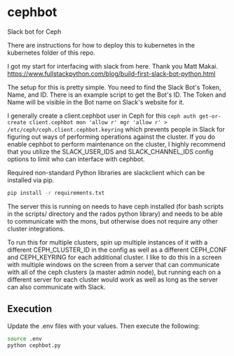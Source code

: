 # cephbot
Slack bot for Ceph

There are instructions for how to deploy this to kubernetes in the kubernetes folder of this repo.

I got my start for interfacing with slack from here. Thank you Matt Makai. https://www.fullstackpython.com/blog/build-first-slack-bot-python.html

The setup for this is pretty simple.  You need to find the Slack Bot's Token, Name, and ID.  There is an example script to get the Bot's ID.  The Token and Name will be visible in the Bot name on Slack's website for it.

I generally create a client.cephbot user in Ceph for this `ceph auth get-or-create client.cephbot mon 'allow r' mgr 'allow r' > /etc/ceph/ceph.client.cephbot.keyring` which prevents people in Slack for figuring out ways of performing operations against the cluster.  If you do enable cephbot to perform maintenance on the cluster, I highly recommend that you utilize the SLACK_USER_IDS and SLACK_CHANNEL_IDS config options to limit who can interface with cephbot.

Required non-standard Python libraries are slackclient which can be installed via pip.

``` bash
pip install -r requirements.txt
```

The server this is running on needs to have ceph installed (for bash scripts in the scripts/ directory and the rados python library) and needs to be able to communicate with the mons, but otherwise does not require any other cluster integrations.

To run this for multiple clusters, spin up multiple instances of it with a different CEPH_CLUSTER_ID in the config as well as a different CEPH_CONF and CEPH_KEYRING for each additional cluster.  I like to do this in a screen with multiple windows on the screen from a server that can communicate with all of the ceph clusters (a master admin node), but running each on a different server for each cluster would work as well as long as the server can also communicate with Slack.

## Execution
Update the .env files with your values.  Then execute the following:

``` bash
source .env
python cephbot.py
```
